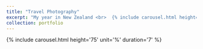 ```yaml
---
title: "Travel Photography"
excerpt: "My year in New Zealand <br>  {% include carousel.html height='25' unit='%' duration='7' %}"
collection: portfolio
---
```



 {% include carousel.html height='75' unit='%' duration='7' %}
